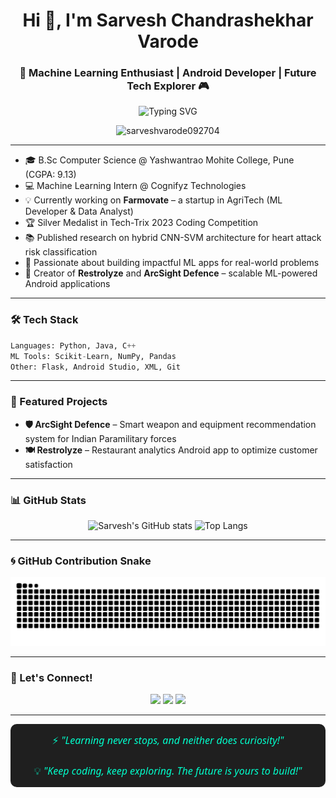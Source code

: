 <h1 align="center">Hi 👋, I'm Sarvesh Chandrashekhar Varode</h1>
<h3 align="center">🚀 Machine Learning Enthusiast | Android Developer | Future Tech Explorer 🎮</h3>

<p align="center">
  <img src="https://readme-typing-svg.demolab.com?font=Orbitron&weight=700&size=24&pause=1000&color=F700FF&center=true&vCenter=true&width=700&lines=Welcome+to+my+GitHub+Profile;Machine+Learning+%7C+Data+Science+%7C+AI+Engineering;Building+Innovative+Tech+Solutions+for+Tomorrow" alt="Typing SVG" />
</p>

<p align="center">
  <img src="https://komarev.com/ghpvc/?username=sarveshvarode092704&label=Profile%20views&color=0e75b6&style=flat" alt="sarveshvarode092704" />
</p>


---

- 🎓 B.Sc Computer Science @ Yashwantrao Mohite College, Pune (CGPA: 9.13)
- 💻 Machine Learning Intern @ Cognifyz Technologies
- 💡 Currently working on **Farmovate** – a startup in AgriTech (ML Developer & Data Analyst)
- 🏆 Silver Medalist in Tech-Trix 2023 Coding Competition
- 📚 Published research on hybrid CNN-SVM architecture for heart attack risk classification
- 🚀 Passionate about building impactful ML apps for real-world problems
- 📲 Creator of **Restrolyze** and **ArcSight Defence** – scalable ML-powered Android applications

---

### 🛠️ Tech Stack
```python
Languages: Python, Java, C++
ML Tools: Scikit-Learn, NumPy, Pandas
Other: Flask, Android Studio, XML, Git
```

---

### 🧠 Featured Projects
- **🛡️ ArcSight Defence** – Smart weapon and equipment recommendation system for Indian Paramilitary forces
- **🍽️ Restrolyze** – Restaurant analytics Android app to optimize customer satisfaction

---

### 📊 GitHub Stats

<p align="center">
  <img src="https://github-readme-stats.vercel.app/api?username=sarveshvarode092704&show_icons=true&theme=tokyonight" alt="Sarvesh's GitHub stats" />
  <img src="https://github-readme-stats.vercel.app/api/top-langs/?username=sarveshvarode092704&layout=compact&theme=tokyonight" alt="Top Langs" />
</p>

---

### 🌀 GitHub Contribution Snake

<p align="center">
  <img src="https://github.com/sarveshvarode092704/sarveshvarode092704/raw/output/github-contribution-grid-snake.svg" alt="Snake animation" />
</p>

---

### 📡 Let's Connect!

<p align="center">
  <a href="https://www.linkedin.com/in/sarvesh-varode/"><img src="https://img.shields.io/badge/-Sarvesh%20Varode-blue?style=flat-square&logo=Linkedin&logoColor=white"/></a>
  <a href="mailto:sarveshvarode545@gmail.com"><img src="https://img.shields.io/badge/-sarveshvarode545@gmail.com-c14438?style=flat-square&logo=Gmail&logoColor=white"/></a>
  <a href="https://github.com/sarveshvarode092704"><img src="https://img.shields.io/badge/-GitHub-black?style=flat-square&logo=github&logoColor=white"/></a>
</p>

---

<div align="center" style="background-color:#1f1f1f; color:#00ffcc; padding: 15px; border-radius: 10px; font-family: 'Segoe UI', sans-serif; font-size: 16px;">
  ⚡ <i>"Learning never stops, and neither does curiosity!"</i><br><br>
  💡 <i>"Keep coding, keep exploring. The future is yours to build!"</i>
</div>
